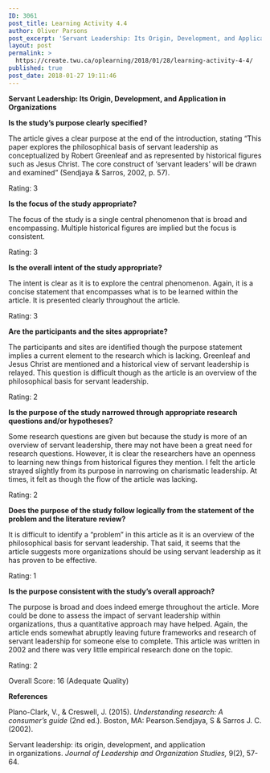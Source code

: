 ```yaml
---
ID: 3061
post_title: Learning Activity 4.4
author: Oliver Parsons
post_excerpt: 'Servant Leadership: Its Origin, Development, and Application in Organizations Is the study&rsquo;s purpose clearly specified? The article gives a clear purpose at the end of the introduction, stating &ldquo;This paper explores the philosophical basis of servant leadership as conceptualized by... <a href="https://create.twu.ca/oplearning/2018/01/28/learning-activity-4-4/"> Continue Reading &rarr;</a>'
layout: post
permalink: >
  https://create.twu.ca/oplearning/2018/01/28/learning-activity-4-4/
published: true
post_date: 2018-01-27 19:11:46
---
```

<p><strong>Servant Leadership: Its Origin, Development, and Application in Organizations</strong></p>
<p><strong>Is the study&#8217;s purpose clearly specified?</strong></p>
<p>The article gives a clear purpose at the end of the introduction, stating &#8220;This paper explores the philosophical basis of servant leadership as conceptualized by Robert Greenleaf and as represented by historical figures such as Jesus Christ. The core construct of &#8216;servant leaders&#8217; will be drawn and examined&#8221; (Sendjaya &amp; Sarros, 2002, p. 57).</p>
<p>Rating: 3</p>
<p><strong>Is the focus of the study appropriate? </strong></p>
<p>The focus of the study is a single central phenomenon that is broad and encompassing. Multiple historical figures are implied but the focus is consistent.</p>
<p>Rating: 3</p>
<p><strong>Is the overall intent of the study appropriate?</strong></p>
<p>The intent is clear as it is to explore the central phenomenon. Again, it is a concise statement that encompasses what is to be learned within the article. It is presented clearly throughout the article.</p>
<p>Rating: 3</p>
<p><strong>Are the participants and the sites appropriate?</strong></p>
<p>The participants and sites are identified though the purpose statement implies a current element to the research which is lacking. Greenleaf and Jesus Christ are mentioned and a historical view of servant leadership is relayed. This question is difficult though as the article is an overview of the philosophical basis for servant leadership.</p>
<p>Rating: 2</p>
<p><strong>Is the purpose of the study narrowed through appropriate research questions and/or hypotheses? </strong></p>
<p>Some research questions are given but because the study is more of an overview of servant leadership, there may not have been a great need for research questions. However, it is clear the researchers have an openness to learning new things from historical figures they mention. I felt the article strayed slightly from its purpose in narrowing on charismatic leadership. At times, it felt as though the flow of the article was lacking.</p>
<p>Rating: 2</p>
<p><strong>Does the purpose of the study follow logically from the statement of the problem and the literature review?</strong></p>
<p>It is difficult to identify a &#8220;problem&#8221; in this article as it is an overview of the philosophical basis for servant leadership. That said, it seems that the article suggests more organizations should be using servant leadership as it has proven to be effective.</p>
<p>Rating: 1</p>
<p><strong>Is the purpose consistent with the study&#8217;s overall approach?</strong></p>
<p>The purpose is broad and does indeed emerge throughout the article. More could be done to assess the impact of servant leadership within organizations, thus a quantitative approach may have helped. Again, the article ends somewhat abruptly leaving future frameworks and research of servant leadership for someone else to complete. This article was written in 2002 and there was very little empirical research done on the topic.</p>
<p>Rating: 2</p>
<p>Overall Score: 16 (Adequate Quality)</p>
<p><strong>References</strong></p>
<p>Plano-Clark, V., &amp; Creswell, J. (2015). <em>Understanding research: A consumer’s guide</em> (2nd ed.). Boston, MA: Pearson.Sendjaya, S &amp; Sarros J. C. (2002).</p>
<p>Servant leadership: its origin, development, and application in organizations. <em>Journal of Leadership and Organization Studies,</em> 9(2), 57-64.</p>